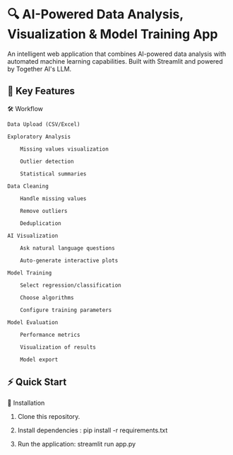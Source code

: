 # 🔍 AI-Powered Data Analysis, Visualization & Model Training App

An intelligent web application that combines AI-powered data analysis with automated machine learning capabilities. Built with Streamlit and powered by Together AI's LLM.

## 🚀 Key Features
🛠️ Workflow

    Data Upload (CSV/Excel)

    Exploratory Analysis
    
        Missing values visualization

        Outlier detection

        Statistical summaries

    Data Cleaning

        Handle missing values

        Remove outliers

        Deduplication

    AI Visualization

        Ask natural language questions

        Auto-generate interactive plots

    Model Training

        Select regression/classification

        Choose algorithms

        Configure training parameters

    Model Evaluation

        Performance metrics

        Visualization of results

        Model export

## ⚡ Quick Start

🔧 Installation

1. Clone this repository.

2. Install dependencies : pip install -r requirements.txt

3. Run the application: streamlit run app.py
